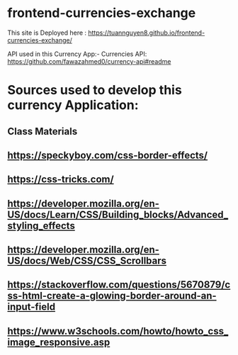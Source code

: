 # frontend-currencies-exchange
This site is Deployed here :
https://tuannguyen8.github.io/frontend-currencies-exchange/



API used in this Currency App:- 
Currencies  API: https://github.com/fawazahmed0/currency-api#readme

# Sources used to develop this currency Application:
## Class Materials
## https://speckyboy.com/css-border-effects/
## https://css-tricks.com/

## https://developer.mozilla.org/en-US/docs/Learn/CSS/Building_blocks/Advanced_styling_effects
## https://developer.mozilla.org/en-US/docs/Web/CSS/CSS_Scrollbars
## https://stackoverflow.com/questions/5670879/css-html-create-a-glowing-border-around-an-input-field
## https://www.w3schools.com/howto/howto_css_image_responsive.asp
